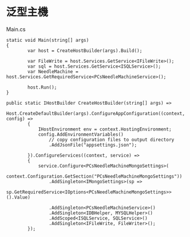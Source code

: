 # 泛型主機

Main.cs  

    static void Main(string[] args)
    {
            var host = CreateHostBuilder(args).Build();
            
            var FileWrite = host.Services.GetService<IFileWrite>();
            var sql = host.Services.GetService<ISQLService>();
            var NeedleMachine = host.Services.GetRequiredService<PCsNeedleMachineService>();
            
            host.Run();
    }

    public static IHostBuilder CreateHostBuilder(string[] args) =>
            Host.CreateDefaultBuilder(args).ConfigureAppConfiguration((context, config) =>
            {
                IHostEnvironment env = context.HostingEnvironment;
                config.AddEnvironmentVariables()
                    // copy configuration files to output directory
                    .AddJsonFile("appsettings.json");
                
            }).ConfigureServices((context, service) =>
            {
                service.Configure<PCsNeedleMachineMongoSettings>(
                   context.Configuration.GetSection("PCsNeedleMachineMongoSettings"))
                    .AddSingleton<IMongoSettings>(sp =>
                        sp.GetRequiredService<IOptions<PCsNeedleMachineMongoSettings>>().Value)

                    .AddSingleton<PCsNeedleMachineService>()
                    .AddSingleton<IDBHelper, MYSQLHelper>()
                    .AddScoped<ISQLService, SQLService>()
                    .AddSingleton<IFileWrite, FileWriter>();
            });
